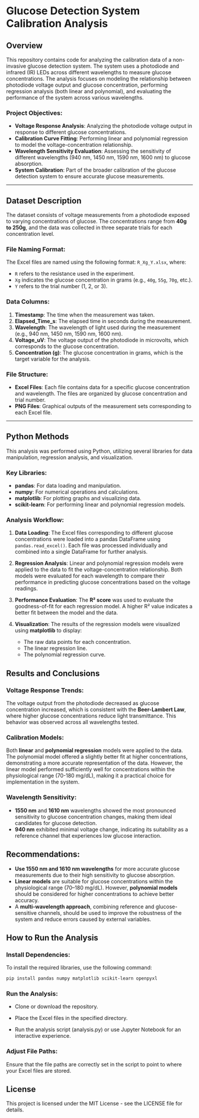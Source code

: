 # Glucose Detection System Calibration Analysis

## Overview

This repository contains code for analyzing the calibration data of a non-invasive glucose detection system. The system uses a photodiode and infrared (IR) LEDs across different wavelengths to measure glucose concentrations. The analysis focuses on modeling the relationship between photodiode voltage output and glucose concentration, performing regression analysis (both linear and polynomial), and evaluating the performance of the system across various wavelengths.

### Project Objectives:

- **Voltage Response Analysis**: Analyzing the photodiode voltage output in response to different glucose concentrations.
- **Calibration Curve Fitting**: Performing linear and polynomial regression to model the voltage-concentration relationship.
- **Wavelength Sensitivity Evaluation**: Assessing the sensitivity of different wavelengths (940 nm, 1450 nm, 1590 nm, 1600 nm) to glucose absorption.
- **System Calibration**: Part of the broader calibration of the glucose detection system to ensure accurate glucose measurements.

---

## Dataset Description

The dataset consists of voltage measurements from a photodiode exposed to varying concentrations of glucose. The concentrations range from **40g to 250g**, and the data was collected in three separate trials for each concentration level.

### File Naming Format:

The Excel files are named using the following format: `R_Xg_Y.xlsx`, where:

- `R` refers to the resistance used in the experiment.
- `Xg` indicates the glucose concentration in grams (e.g., `40g`, `55g`, `70g`, etc.).
- `Y` refers to the trial number (1, 2, or 3).

### Data Columns:

1. **Timestamp**: The time when the measurement was taken.
2. **Elapsed_Time_s**: The elapsed time in seconds during the measurement.
3. **Wavelength**: The wavelength of light used during the measurement (e.g., 940 nm, 1450 nm, 1590 nm, 1600 nm).
4. **Voltage_uV**: The voltage output of the photodiode in microvolts, which corresponds to the glucose concentration.
5. **Concentration (g)**: The glucose concentration in grams, which is the target variable for the analysis.

### File Structure:

- **Excel Files**: Each file contains data for a specific glucose concentration and wavelength. The files are organized by glucose concentration and trial number.
- **PNG Files**: Graphical outputs of the measurement sets corresponding to each Excel file.

---

## Python Methods

This analysis was performed using Python, utilizing several libraries for data manipulation, regression analysis, and visualization.

### Key Libraries:

- **pandas**: For data loading and manipulation.
- **numpy**: For numerical operations and calculations.
- **matplotlib**: For plotting graphs and visualizing data.
- **scikit-learn**: For performing linear and polynomial regression models.

### Analysis Workflow:

1. **Data Loading**:
   The Excel files corresponding to different glucose concentrations were loaded into a pandas DataFrame using `pandas.read_excel()`. Each file was processed individually and combined into a single DataFrame for further analysis.

2. **Regression Analysis**:
   Linear and polynomial regression models were applied to the data to fit the voltage-concentration relationship. Both models were evaluated for each wavelength to compare their performance in predicting glucose concentrations based on the voltage readings.

3. **Performance Evaluation**:
   The **R² score** was used to evaluate the goodness-of-fit for each regression model. A higher R² value indicates a better fit between the model and the data.

4. **Visualization**:
   The results of the regression models were visualized using **matplotlib** to display:
   - The raw data points for each concentration.
   - The linear regression line.
   - The polynomial regression curve.

## Results and Conclusions

### Voltage Response Trends:

The voltage output from the photodiode decreased as glucose concentration increased, which is consistent with the **Beer-Lambert Law**, where higher glucose concentrations reduce light transmittance. This behavior was observed across all wavelengths tested.

### Calibration Models:

Both **linear** and **polynomial regression** models were applied to the data. The polynomial model offered a slightly better fit at higher concentrations, demonstrating a more accurate representation of the data. However, the linear model performed sufficiently well for concentrations within the physiological range (70-180 mg/dL), making it a practical choice for implementation in the system.

### Wavelength Sensitivity:

- **1550 nm** and **1610 nm** wavelengths showed the most pronounced sensitivity to glucose concentration changes, making them ideal candidates for glucose detection.
- **940 nm** exhibited minimal voltage change, indicating its suitability as a reference channel that experiences low glucose interaction.

## Recommendations:

- **Use 1550 nm and 1610 nm wavelengths** for more accurate glucose measurements due to their high sensitivity to glucose absorption.
- **Linear models** are suitable for glucose concentrations within the physiological range (70–180 mg/dL). However, **polynomial models** should be considered for higher concentrations to achieve better accuracy.
- A **multi-wavelength approach**, combining reference and glucose-sensitive channels, should be used to improve the robustness of the system and reduce errors caused by external variables.

## How to Run the Analysis

### Install Dependencies:

To install the required libraries, use the following command:

```bash
pip install pandas numpy matplotlib scikit-learn openpyxl
```

### Run the Analysis:

- Clone or download the repository.

- Place the Excel files in the specified directory.

- Run the analysis script (analysis.py) or use Jupyter Notebook for an interactive experience.

### Adjust File Paths:

Ensure that the file paths are correctly set in the script to point to where your Excel files are stored.

## License

This project is licensed under the MIT License - see the LICENSE file for details.
